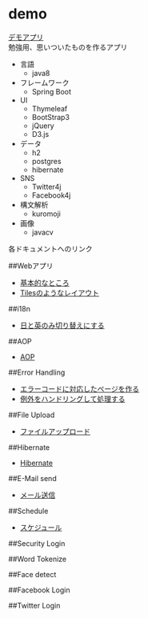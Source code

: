 # demo
[デモアプリ](http://www.duck8823.com)  
勉強用、思いついたものを作るアプリ  

- 言語
	- java8
- フレームワーク
	- Spring Boot
- UI
	- Thymeleaf
	- BootStrap3
	- jQuery
	- D3.js
- データ
	- h2
	- postgres
	- hibernate
- SNS
	- Twitter4j
	- Facebook4j
- 構文解析
	- kuromoji
- 画像
	- javacv

各ドキュメントへのリンク
  
  
##Webアプリ
- [基本的なところ](./doc/webapp.md)  
- [Tilesのようなレイアウト](./doc/layout.md)

##i18n
- [日と英のみ切り替えにする](./doc/i18n.md)  

##AOP
- [AOP](./doc/aop.md)

##Error Handling
- [エラーコードに対応したページを作る](./doc/error.md)
- [例外をハンドリングして処理する](./doc/errorHandling.md)

##File Upload
- [ファイルアップロード](./doc/fileUpload.md)

##Hibernate
- [Hibernate](./doc/hibernate.md)

##E-Mail send
- [メール送信](./doc/email.md)

##Schedule  
- [スケジュール](./doc/schedule.md)

##Security Login

##Word Tokenize

##Face detect

##Facebook Login

##Twitter Login
